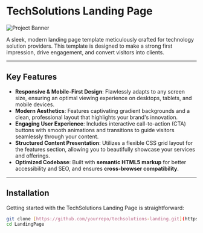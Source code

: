 # TechSolutions Landing Page

![Project Banner](./assets/banner.png)

A sleek, modern landing page template meticulously crafted for technology solution providers. This template is designed to make a strong first impression, drive engagement, and convert visitors into clients.

---

## Key Features

* **Responsive & Mobile-First Design**: Flawlessly adapts to any screen size, ensuring an optimal viewing experience on desktops, tablets, and mobile devices.
* **Modern Aesthetics**: Features captivating gradient backgrounds and a clean, professional layout that highlights your brand's innovation.
* **Engaging User Experience**: Includes interactive call-to-action (CTA) buttons with smooth animations and transitions to guide visitors seamlessly through your content.
* **Structured Content Presentation**: Utilizes a flexible CSS grid layout for the features section, allowing you to beautifully showcase your services and offerings.
* **Optimized Codebase**: Built with **semantic HTML5 markup** for better accessibility and SEO, and ensures **cross-browser compatibility**.

---

## Installation

Getting started with the TechSolutions Landing Page is straightforward:

```bash
git clone [https://github.com/yourrepo/techsolutions-landing.git](https://github.com/ShuaibuPassionateProgrammer/LandingPage.git)
cd LandingPage
```
